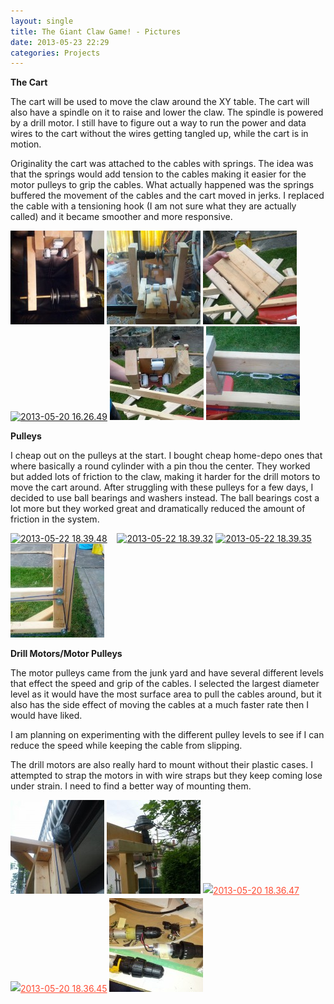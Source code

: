 ```yaml
---
layout: single
title: The Giant Claw Game! - Pictures
date: 2013-05-23 22:29
categories: Projects
---
```

<strong>The Cart</strong>

The cart will be used to move the claw around the XY table. The cart will also have a spindle on it to raise and lower the claw. The spindle is powered by a drill motor. I still have to figure out a way to run the power and data wires to the cart without the wires getting tangled up, while the cart is in motion.

Originality the cart was attached to the cables with springs. The idea was that the springs would add tension to the cables making it easier for the motor pulleys to grip the cables. What actually happened was the springs buffered the movement of the cables and the cart moved in jerks. I replaced the cable with a tensioning hook (I am not sure what they are actually called) and it became smoother and more responsive.

<a href="/public/uploads/2013/05/2013-05-22-21.31.56.jpg"><img class="alignnone size-thumbnail wp-image-3358" alt="2013-05-22 21.31.56" src="/public/uploads/2013/05/2013-05-22-21.31.56-150x150.jpg" width="150" height="150" /></a> <a href="/public/uploads/2013/05/2013-05-23-08.46.48.jpg"><img class="alignnone size-thumbnail wp-image-3357" alt="2013-05-23 08.46.48" src="/public/uploads/2013/05/2013-05-23-08.46.48-150x150.jpg" width="150" height="150" /></a> <a href="/public/uploads/2013/05/2013-05-20-16.26.54.jpg"><img class="alignnone size-thumbnail wp-image-3356" alt="2013-05-20 16.26.54" src="/public/uploads/2013/05/2013-05-20-16.26.54-150x150.jpg" width="150" height="150" /></a> <a href="/public/uploads/2013/05/2013-05-20-16.26.49.jpg"><img class="alignnone size-thumbnail wp-image-3355" alt="2013-05-20 16.26.49" src="/public/uploads/2013/05/2013-05-20-16.26.49-150x150.jpg" width="150" height="150" /></a> <a href="/public/uploads/2013/05/2013-05-20-16.26.58.jpg"><img class="alignnone size-thumbnail wp-image-3354" alt="2013-05-20 16.26.58" src="/public/uploads/2013/05/2013-05-20-16.26.58-150x150.jpg" width="150" height="150" /></a> <a href="/public/uploads/2013/05/2013-05-22-18.39.351.jpg"><img class="alignnone size-thumbnail wp-image-3373" alt="2013-05-22 18.39.35" src="/public/uploads/2013/05/2013-05-22-18.39.351-150x150.jpg" width="150" height="150" /></a>

<strong>Pulleys </strong>

I cheap out on the pulleys at the start. I bought cheap home-depo ones that where basically a round cylinder with a pin thou the center. They worked but added lots of friction to the claw, making it harder for the drill motors to move the cart around. After struggling with these pulleys for a few days, I decided to use ball bearings and washers instead. The ball bearings cost a lot more but they worked great and dramatically reduced the amount of friction in the system.

<a href="/public/uploads/2013/05/2013-05-22-18.39.48.jpg"><img class="alignnone size-thumbnail wp-image-3360" alt="2013-05-22 18.39.48" src="/public/uploads/2013/05/2013-05-22-18.39.48-150x150.jpg" width="150" height="150" /></a>    <a href="/public/uploads/2013/05/2013-05-22-18.39.32.jpg"><img class="alignnone size-thumbnail wp-image-3365" alt="2013-05-22 18.39.32" src="/public/uploads/2013/05/2013-05-22-18.39.32-150x150.jpg" width="150" height="150" /></a> <a href="/public/uploads/2013/05/2013-05-22-18.39.35.jpg"><img class="alignnone size-thumbnail wp-image-3366" alt="2013-05-22 18.39.35" src="/public/uploads/2013/05/2013-05-22-18.39.35-150x150.jpg" width="150" height="150" /></a> <a href="/public/uploads/2013/05/2013-05-22-18.39.40.jpg"><img class="alignnone size-thumbnail wp-image-3367" alt="2013-05-22 18.39.40" src="/public/uploads/2013/05/2013-05-22-18.39.40-150x150.jpg" width="150" height="150" /></a>

<strong>Drill Motors/Motor Pulleys</strong>

The motor pulleys came from the junk yard and have several different levels that effect the speed and grip of the cables. I selected the largest diameter level as it would have the most surface area to pull the cables around, but it also has the side effect of moving the cables at a much faster rate then I would have liked.

I am planning on experimenting with the different pulley levels to see if I can reduce the speed while keeping the cable from slipping.

The drill motors are also really hard to mount without their plastic cases. I attempted to strap the motors in with wire straps but they keep coming lose under strain. I need to find a better way of mounting them.

<strong></strong><img class="alignnone size-thumbnail wp-image-3368" style="font-size: 12px; line-height: 18px;" alt="2013-05-22 18.39.43" src="/public/uploads/2013/05/2013-05-22-18.39.43-150x150.jpg" width="150" height="150" /> <img class="alignnone size-thumbnail wp-image-3364" style="font-size: 12px; line-height: 18px;" alt="2013-05-20 18.36.52" src="/public/uploads/2013/05/2013-05-20-18.36.52-150x150.jpg" width="150" height="150" /> <a style="color: #ff4b33; line-height: 24px;" href="/public/uploads/2013/05/2013-05-20-18.36.47.jpg"><img class="alignnone size-thumbnail wp-image-3363" alt="2013-05-20 18.36.47" src="/public/uploads/2013/05/2013-05-20-18.36.47-150x150.jpg" width="150" height="150" /></a> <a style="color: #ff4b33; line-height: 24px;" href="/public/uploads/2013/05/2013-05-20-18.36.45.jpg"><img class="alignnone size-thumbnail wp-image-3362" alt="2013-05-20 18.36.45" src="/public/uploads/2013/05/2013-05-20-18.36.45-150x150.jpg" width="150" height="150" /></a> <a href="/public/uploads/2013/05/2013-05-05-15.13.00.jpg"><img class="alignnone size-thumbnail wp-image-3370" alt="2013-05-05 15.13.00" src="/public/uploads/2013/05/2013-05-05-15.13.00-150x150.jpg" width="150" height="150" /></a>

&nbsp;
